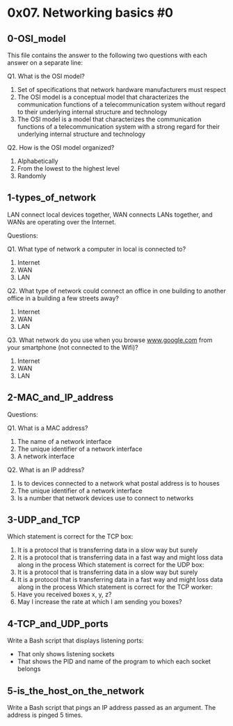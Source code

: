 # 0x07. Networking basics #0

## 0-OSI_model
This file contains the answer to the following two questions with each answer on a separate line:

Q1. What is the OSI model?
1. Set of specifications that network hardware manufacturers must respect
2. The OSI model is a conceptual model that characterizes the communication functions of a telecommunication system without regard to their underlying internal structure and technology
3. The OSI model is a model that characterizes the communication functions of a telecommunication system with a strong regard for their underlying internal structure and technology

Q2. How is the OSI model organized?
1. Alphabetically
2. From the lowest to the highest level
3. Randomly

## 1-types_of_network
LAN connect local devices together, WAN connects LANs together, and WANs are operating over the Internet.

Questions:

Q1. What type of network a computer in local is connected to?
1. Internet
2. WAN
3. LAN

Q2. What type of network could connect an office in one building to another office in a building a few streets away?
1. Internet
2. WAN
3. LAN

Q3. What network do you use when you browse www.google.com from your smartphone (not connected to the Wifi)?
1. Internet
2. WAN
3. LAN

## 2-MAC_and_IP_address
Questions:

Q1. What is a MAC address?
1. The name of a network interface
2. The unique identifier of a network interface
3. A network interface

Q2. What is an IP address?
1. Is to devices connected to a network what postal address is to houses
2. The unique identifier of a network interface
3. Is a number that network devices use to connect to networks

## 3-UDP_and_TCP
Which statement is correct for the TCP box:
1. It is a protocol that is transferring data in a slow way but surely
2. It is a protocol that is transferring data in a fast way and might loss data along in the process
Which statement is correct for the UDP box:
1. It is a protocol that is transferring data in a slow way but surely
2. It is a protocol that is transferring data in a fast way and might loss data along in the process
Which statement is correct for the TCP worker:
1. Have you received boxes x, y, z?
2. May I increase the rate at which I am sending you boxes?

## 4-TCP_and_UDP_ports
Write a Bash script that displays listening ports:
- That only shows listening sockets
- That shows the PID and name of the program to which each socket belongs

## 5-is_the_host_on_the_network
Write a Bash script that pings an IP address passed as an argument. The address is pinged 5 times.
